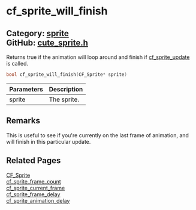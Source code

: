 [](../header.md ':include')

# cf_sprite_will_finish

Category: [sprite](https://github.com/RandyGaul/cute_framework/blob/master/docs/api_reference?id=sprite)  
GitHub: [cute_sprite.h](https://github.com/RandyGaul/cute_framework/blob/master/include/cute_sprite.h)  
---

Returns true if the animation will loop around and finish if [cf_sprite_update](https://github.com/RandyGaul/cute_framework/blob/master/docs/sprite/cf_sprite_update.md) is called.

```cpp
bool cf_sprite_will_finish(CF_Sprite* sprite)
```

Parameters | Description
--- | ---
sprite | The sprite.

## Remarks

This is useful to see if you're currently on the last frame of animation, and will finish in this particular update.

## Related Pages

[CF_Sprite](https://github.com/RandyGaul/cute_framework/blob/master/docs/sprite/cf_sprite.md)  
[cf_sprite_frame_count](https://github.com/RandyGaul/cute_framework/blob/master/docs/sprite/cf_sprite_frame_count.md)  
[cf_sprite_current_frame](https://github.com/RandyGaul/cute_framework/blob/master/docs/sprite/cf_sprite_current_frame.md)  
[cf_sprite_frame_delay](https://github.com/RandyGaul/cute_framework/blob/master/docs/sprite/cf_sprite_frame_delay.md)  
[cf_sprite_animation_delay](https://github.com/RandyGaul/cute_framework/blob/master/docs/sprite/cf_sprite_animation_delay.md)  
